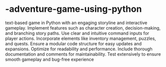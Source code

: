 # -adventure-game-using-python
text-based game in Python with an
 engaging storyline and interactive gameplay.
 Implement features such as character creation,
 decision-making, and branching story paths.
 Use clear and intuitive command inputs for
 player actions. Incorporate elements like
 inventory management, puzzles, and quests.
 Ensure a modular code structure for easy
 updates and expansions. Optimize for
 readability and performance. Include thorough
 documentation and comments for
 maintainability. Test extensively to ensure
 smooth gameplay and bug-free experience
